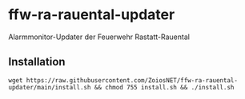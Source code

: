 # ffw-ra-rauental-updater
Alarmmonitor-Updater der Feuerwehr Rastatt-Rauental

## Installation
`wget https://raw.githubusercontent.com/ZoiosNET/ffw-ra-rauental-updater/main/install.sh && chmod 755 install.sh && ./install.sh`